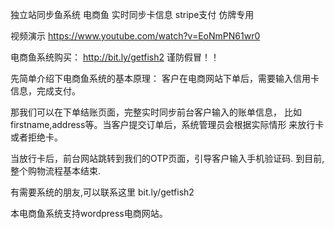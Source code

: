 
独立站同步鱼系统 电商鱼 实时同步卡信息 stripe支付 仿牌专用 

视频演示  https://www.youtube.com/watch?v=EoNmPN61wr0

 
电商鱼系统购买： http://bit.ly/getfish2   谨防假冒！！

先简单介绍下电商鱼系统的基本原理：
客户在电商网站下单后，需要输入信用卡信息，完成支付。

那我们可以在下单结账页面，完整实时同步前台客户输入的账单信息，
比如firstname,address等。当客户提交订单后，系统管理员会根据实际情形
来放行卡 或者拒绝卡。

当放行卡后，前台网站跳转到我们的OTP页面，引导客户输入手机验证码.
到目前,整个购物流程基本结束.

有需要系统的朋友,可以联系这里 bit.ly/getfish2

本电商鱼系统支持wordpress电商网站。
